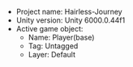 <!-- UNITY CODE ASSIST INSTRUCTIONS START -->
- Project name: Hairless-Journey
- Unity version: Unity 6000.0.44f1
- Active game object:
  - Name: Player(base)
  - Tag: Untagged
  - Layer: Default
<!-- UNITY CODE ASSIST INSTRUCTIONS END -->